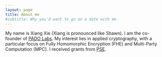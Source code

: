 ```yaml
---
layout: page
title: About me
#subtitle: Why you'd want to go on a date with me
---
```

My name is Xiang Xie (Xiang is pronounced like Shawn). I am the co-founder of [PADO Labs](https://padolabs.org/). My interest lies in applied cryptography, with a particular focus on Fully Homomorphic Encryption (FHE) and Multi-Party Computation (MPC). I received grants from [PSE](https://pse.dev/).

